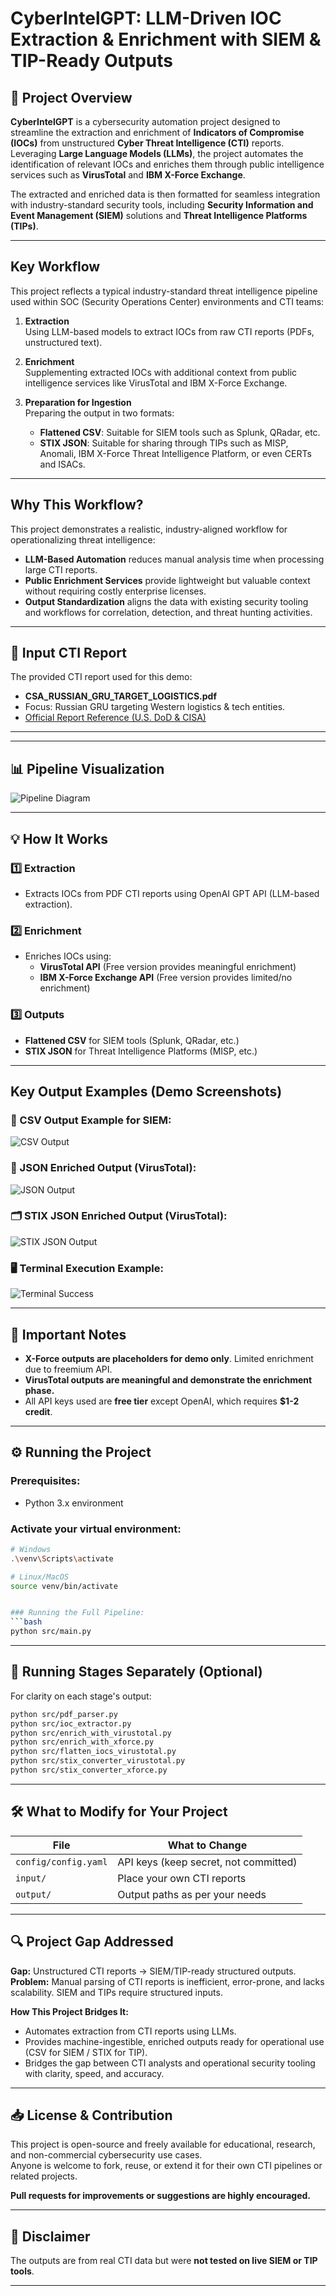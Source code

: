 
# CyberIntelGPT: LLM-Driven IOC Extraction & Enrichment with SIEM & TIP-Ready Outputs

## 📌 Project Overview


**CyberIntelGPT** is a cybersecurity automation project designed to streamline the extraction and enrichment of **Indicators of Compromise (IOCs)** from unstructured **Cyber Threat Intelligence (CTI)** reports. Leveraging **Large Language Models (LLMs)**, the project automates the identification of relevant IOCs and enriches them through public intelligence services such as **VirusTotal** and **IBM X-Force Exchange**.

The extracted and enriched data is then formatted for seamless integration with industry-standard security tools, including **Security Information and Event Management (SIEM)** solutions and **Threat Intelligence Platforms (TIPs)**.

---

## Key Workflow

This project reflects a typical industry-standard threat intelligence pipeline used within SOC (Security Operations Center) environments and CTI teams:

1. **Extraction**  
   Using LLM-based models to extract IOCs from raw CTI reports (PDFs, unstructured text).

2. **Enrichment**  
   Supplementing extracted IOCs with additional context from public intelligence services like VirusTotal and IBM X-Force Exchange.

3. **Preparation for Ingestion**  
   Preparing the output in two formats:
   - **Flattened CSV**: Suitable for SIEM tools such as Splunk, QRadar, etc.
   - **STIX JSON**: Suitable for sharing through TIPs such as MISP, Anomali, IBM X-Force Threat Intelligence Platform, or even CERTs and ISACs.

---

## Why This Workflow?

This project demonstrates a realistic, industry-aligned workflow for operationalizing threat intelligence:

- **LLM-Based Automation** reduces manual analysis time when processing large CTI reports.
- **Public Enrichment Services** provide lightweight but valuable context without requiring costly enterprise licenses.
- **Output Standardization** aligns the data with existing security tooling and workflows for correlation, detection, and threat hunting activities.


---

## 📝 Input CTI Report

The provided CTI report used for this demo:
- **CSA_RUSSIAN_GRU_TARGET_LOGISTICS.pdf**
- Focus: Russian GRU targeting Western logistics & tech entities.
- [Official Report Reference (U.S. DoD & CISA)](https://www.cisa.gov/sites/default/files/2023-09/CSA_Russian-GRU-Targeting-Logistics-Sectors.pdf)

---

---

## 📊 Pipeline Visualization

![Pipeline Diagram](assets/pipeline_diagram.png)

---

## 💡 How It Works

### 1️⃣ Extraction
- Extracts IOCs from PDF CTI reports using OpenAI GPT API (LLM-based extraction).

### 2️⃣ Enrichment
- Enriches IOCs using:
  - **VirusTotal API** (Free version provides meaningful enrichment)
  - **IBM X-Force Exchange API** (Free version provides limited/no enrichment)

### 3️⃣ Outputs
- **Flattened CSV** for SIEM tools (Splunk, QRadar, etc.)
- **STIX JSON** for Threat Intelligence Platforms (MISP, etc.)

---

##  Key Output Examples (Demo Screenshots)

### 📄 CSV Output Example for SIEM:
![CSV Output](assets/output_csv_example.PNG)

### 📑 JSON Enriched Output (VirusTotal):
![JSON Output](assets/output_json_example.PNG)

### 🗂️ STIX JSON Enriched Output (VirusTotal):
![STIX JSON Output](assets/output_stix_json_example.PNG)

### 🖥️ Terminal Execution Example:
![Terminal Success](assets/terminal_success_example.PNG)

---

## 💬 Important Notes
- **X-Force outputs are placeholders for demo only**. Limited enrichment due to freemium API.
- **VirusTotal outputs are meaningful and demonstrate the enrichment phase.**
- All API keys used are **free tier** except OpenAI, which requires **$1-2 credit**.

---

## ⚙️ Running the Project

### Prerequisites:
- Python 3.x environment

### Activate your virtual environment:
```bash
# Windows
.\venv\Scripts\activate

# Linux/MacOS
source venv/bin/activate


### Running the Full Pipeline:
```bash
python src/main.py
```

---

## 🔄 Running Stages Separately (Optional)
For clarity on each stage's output:
```bash
python src/pdf_parser.py
python src/ioc_extractor.py
python src/enrich_with_virustotal.py
python src/enrich_with_xforce.py
python src/flatten_iocs_virustotal.py
python src/stix_converter_virustotal.py
python src/stix_converter_xforce.py
```

---

## 🛠️ What to Modify for Your Project

| File               | What to Change                 |
|--------------------|--------------------------------|
| `config/config.yaml` | API keys (keep secret, not committed) |
| `input/`           | Place your own CTI reports      |
| `output/`          | Output paths as per your needs  |

---

## 🔍 Project Gap Addressed

**Gap:** Unstructured CTI reports → SIEM/TIP-ready structured outputs.  
**Problem:** Manual parsing of CTI reports is inefficient, error-prone, and lacks scalability. SIEM and TIPs require structured inputs.

**How This Project Bridges It:**
- Automates extraction from CTI reports using LLMs.
- Provides machine-ingestible, enriched outputs ready for operational use (CSV for SIEM / STIX for TIP).
- Bridges the gap between CTI analysts and operational security tooling with clarity, speed, and accuracy.

---

## 📥 License & Contribution

This project is open-source and freely available for educational, research, and non-commercial cybersecurity use cases.  
Anyone is welcome to fork, reuse, or extend it for their own CTI pipelines or related projects.

**Pull requests for improvements or suggestions are highly encouraged.**

---

## 📌 Disclaimer
The outputs are from real CTI data but were **not tested on live SIEM or TIP tools**.

---
